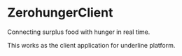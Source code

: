 # ZerohungerClient

Connecting surplus food with hunger in real time.

This works as the client application for underline platform. 
